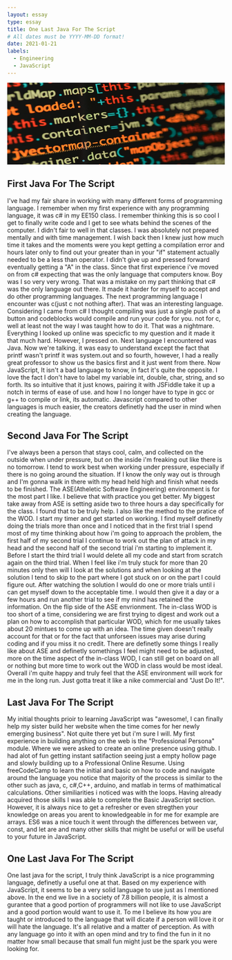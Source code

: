 ```yaml
---
layout: essay
type: essay
title: One Last Java For The Script
# All dates must be YYYY-MM-DD format!
date: 2021-01-21
labels:
  - Engineering
  - JavaScript
---
```


<img class="ui xlarge image" src="../images/IntroJavaEssay.png" width="1000">


## First Java For The Script

  I've had my fair share in working with many different forms of programming language. I remember when my first experience with any programming language, it was c# in my EE150 class. I remember thinking this is so cool I get to finally write code and I get to see whats behind the scenes of the computer. I didn't fair to well in that classes. I was absolutely not prepared mentally and with time management. I wish back then I knew just how much time it takes and the moments were you kept getting a compilation error and hours later only to find out your greater than in your "if" statement actually needed to be a less than operator. I didn't give up and pressed forward eventually getting a "A" in the class.
  Since that first experience i've moved on from c# expecting that was the only language that computers know. Boy was I so very very wrong. That was a mistake on my part thinking that c# was the only language out there. It made it harder for myself to accept and do other programming languages. The next programming language I encounter was c(just c not nothing after). That was an interesting language. Considering I came from c# I thought compiling was just a single push of a button and codeblocks would compile and run your code for you. not for c, well at least not the way I was taught how to do it. That was a nightmare. Everything I looked up online was specicfic to my question and it made it that much hard. However, I pressed on.
  Next language I encountered was Java. Now we're talking. it was easy to understand except the fact that printf wasn't printf it was system.out and so fourth, however, I had a really great professor to show us the basics first and it just went from there. 
  Now JavaScript, It isn't a bad language to know, in fact it's quite the opposite. I love the fact I don't have to label my variable int, double, char, string, and so forth. Its so intuitive that it just knows, pairing it with JSFiddle take it up a notch in terms of ease of use. and how I no longer have to type in gcc or g++ to compile or link, its automatic. Javascript compared to other languages is much easier, the creators definetly had the user in mind when creating the language. 
  
  
## Second Java For The Script

  I've always been a person that stays cool, calm, and collected on the outside when under pressure, but on the inside i'm freaking out like there is no tomorrow. I tend to work best when working under pressure, especially if there is no going around the situation. If I know the only way out is through and I'm gonna walk in there with my head held high and finish what needs to be finished. The ASE(Atheletic Software Engineering) environment is for the most part I like. I believe that with practice you get better. My biggest take away from ASE is setting aside two to three hours a day specifically for the class. I found that to be truly help. I also like the method to the pratice of the WOD. I start my timer and get started on working. I find myself definetly doing the trials more than once and I noticed that in the first trial I spend most of my time thinking about how i'm going to approach the problem, the first half of my second trial I continue to work out the plan of attack in my head and the second half of the second trial i'm starting to implement it. Before I start the third trial I would delete all my code and start from scratch again on the third trial. When I feel like i'm truly stuck for more than 20 minutes only then will I look at the solutions and when looking at the solution I tend to skip to the part where I got stuck on or on the part I could figure out. After watching the solution I would do one or more trials until i can get myself down to the acceptable time. I would then give it a day or a few hours and run another trial to see if my mind has retained the information. 
  On the flip side of the ASE envrionment. The in-class WOD is too short of a time, considering we are first trying to digest and work out a plan on how to accomplish that particular WOD, which for me usually takes about 20 mintues to come up with an idea. The time given doesn't really account for that or for the fact that unforseen issues may arise during coding and if you miss it no credit. There are definetly some things I really like about ASE and definetly somethings I feel might need to be adjusted, more on the time aspect of the in-class WOD, I can still get on board on all or nothing but more time to work out the WOD in class would be most ideal.
  Overall i'm quite happy and truly feel that the ASE environment will work for me in the long run. Just gotta treat it like a nike commercial and "Just Do It!".

## Last Java For The Script
 
  My initial thoughts prioir to learning JavaScript was "awesome!, I can finally help my sister build her website when the time comes for her newly emerging business". Not quite there yet but i'm sure I will. My first experience in building anything on the web is the "Professional Persona" module. Where we were asked to create an online presence using github. I had alot of fun getting instant satifaction seeing just a empty hollow page and slowly building up to a Professional Online Resume. Using freeCodeCamp to learn the initial and basic on how to code and navigate around the language you notice that majority of the process is similar to the other such as java, c, c#,C++, arduino, and matlab in terms of mathimatical calculations.
  Other similiarities i noticed was with the loops. Having already acquired those skills I was able to complete the Basic JavaScript section. However, it is always nice to get a refresher or even stregthen your knowledge on areas you arent to knowledgeable in for me for example are arrays.
  ES6 was a nice touch it went through the differences between var, const, and let are and many other skills that might be useful or will be useful to your future in JavaScript.


## One Last Java For The Script

  One last java for the script, I truly think JavaScript is a nice programming language, definetly a useful one at that. Based on my experience with JavaScript, it seems to be a very solid language to use just as I mentioned above. 
In the end we live in a society of 7.8 billion people, it is almost a gurantee that a good portion of programmers will not like to use JavaScript and a good portion would want to use it. To me I believe its how you are taught or introduced to the language that will dicate if a person will love it or will hate the language. It's all relative and a matter of perception. As with any language go into it with an open mind and try to find the fun in it no matter how small because that small fun might just be the spark you were looking for.
